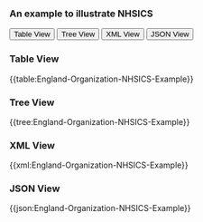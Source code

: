 ### An example to illustrate NHSICS

<div class="tab">
 <button class="tablinks active" onclick="openTab(event, 'Table View')">Table View</button>
 <button class="tablinks" onclick="openTab(event, 'Tree View')">Tree View</button>
  <button class="tablinks" onclick="openTab(event, 'XML View')">XML View</button>
  <button class="tablinks" onclick="openTab(event, 'JSON View')">JSON View</button>
</div>
    

    
<div id="Table View" class="tabcontent" style="display:block">
  <h3>Table View</h3>
{{table:England-Organization-NHSICS-Example}}
</div>
<div id="Tree View" class="tabcontent">
  <h3>Tree View</h3>
{{tree:England-Organization-NHSICS-Example}}
</div>
<div id="XML View" class="tabcontent">
  <h3>XML View</h3>
{{xml:England-Organization-NHSICS-Example}}
</div>
<div id="JSON View" class="tabcontent">
  <h3>JSON View</h3>
{{json:England-Organization-NHSICS-Example}}
</div>







